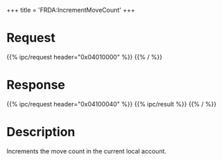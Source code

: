 +++
title = 'FRDA:IncrementMoveCount'
+++

# Request

{{% ipc/request header="0x04010000" %}}
{{% / %}}

# Response

{{% ipc/request header="0x04100040" %}}
{{% ipc/result %}}
{{% / %}}

# Description

Increments the move count in the current local account.
